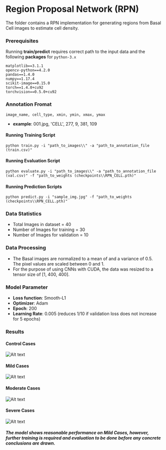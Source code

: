 # Region Proposal Network (RPN)
The folder contains a RPN implementation for generating regions from Basal Cell images to estimate cell density.

### Prerequisites
Running **train/predict** requires correct path to the input data and the following **packages** for ```python-3.x```

```
matplotlib==3.1.1
opencv-python==4.2.0
pandas==1.4.0
numpy==1.17.4
scikit-image==0.15.0
torch==1.4.0+cu92
torchvision==0.5.0+cu92
```
### Annotation Fromat

```image_name, cell_type, xmin, ymin, xmax, ymax  ```
* **example**: 001.jpg, 'CELL', 277, 9, 381, 109

#### Running Training Script
```python train.py -i "path_to_images\\" -a "path_to_annotation_file (train.csv)"```

#### Running Evaluation Script
```python evaluate.py -i "path_to_images\\" -a "path_to_annotation_file (val.csv)" -f "path_to_weights (checkpoints\\RPN_CELL.pth)"```

#### Running Prediction Scripts
```python predict.py -i "sample_img.jpg" -f "path_to_weights (checkpoints\\RPN_CELL.pth)"```

### Data Statistics

* Total Images in dataset = 40
* Number of Images for training = 30
* Number of Images for validation = 10

### Data Processing
* The Basal images are normalized to a mean of and a variance of 0.5. The pixel values are scaled between 0 and 1.
* For the purpose of using CNNs with CUDA, the data was resized to a tensor size of [1, 400, 400].

### Model Parameter

* **Loss function**: Smooth-L1
* **Optimizer**: Adam
* **Epoch**: 200
* **Learning Rate**: 0.005 (reduces 1/10 if validation loss does not increase for 5 epochs) 

### Results
#### Control Cases
![Alt text](sample_prediction/control_case.png?raw=true "Sample Predictions")

#### Mild Cases
![Alt text](sample_prediction/mild_case.png?raw=true "Sample Predictions")

#### Moderate Cases
![Alt text](sample_prediction/moderate_case.png?raw=true "Sample Predictions")

#### Severe Cases
![Alt text](sample_prediction/severe_case.png?raw=true "Sample Predictions")

##### The model shows reasonable performance on Mild Cases, however, further training is required and evaluation to be done before any concrete conclusions are drawn.
